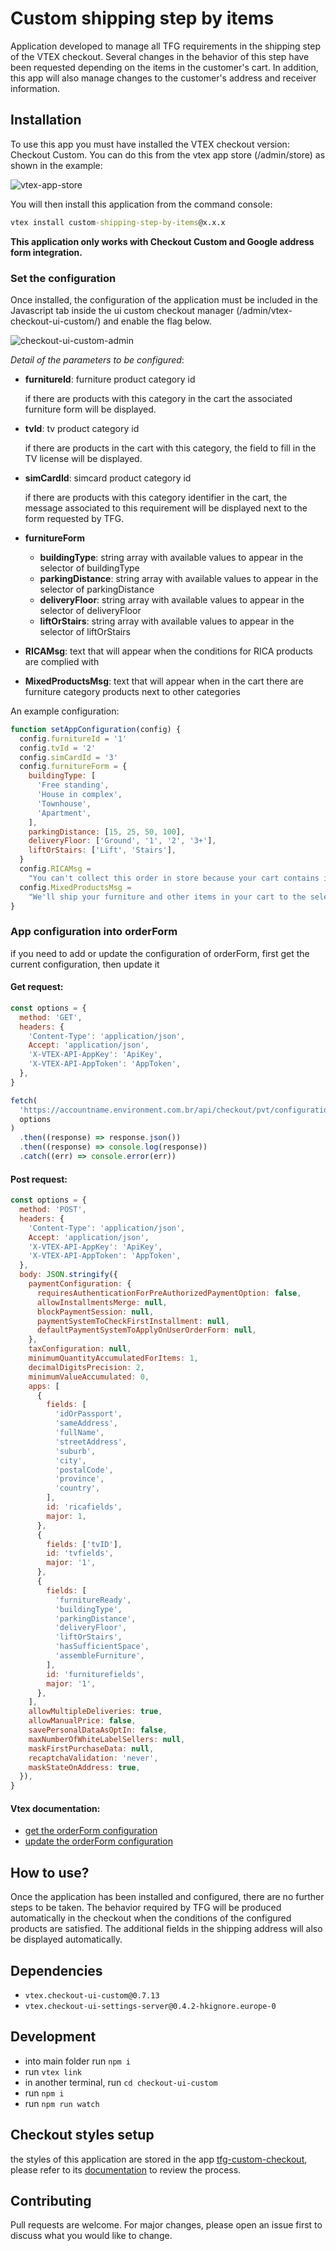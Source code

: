 # Custom shipping step by items

Application developed to manage all TFG requirements in the shipping step of the VTEX checkout.
Several changes in the behavior of this step have been requested depending on the items in the customer's cart.
In addition, this app will also manage changes to the customer's address and receiver information.

## Installation

To use this app you must have installed the VTEX checkout version: Checkout Custom. You can do this from the vtex app store (/admin/store) as shown in the example:

![vtex-app-store](docs/vtex-app-store.jpg)

You will then install this application from the command console:

```cmd
vtex install custom-shipping-step-by-items@x.x.x
```

**This application only works with Checkout Custom and Google address form integration.**

### Set the configuration

Once installed, the configuration of the application must be included in the Javascript tab inside the ui custom checkout manager (/admin/vtex-checkout-ui-custom/) and enable the flag below.

![checkout-ui-custom-admin](docs/checkout-ui-custom-admin.jpg)

_Detail of the parameters to be configured_:

- **furnitureId**: furniture product category id

  if there are products with this category in the cart the associated furniture form will be displayed.

- **tvId**: tv product category id

  if there are products in the cart with this category, the field to fill in the TV license will be displayed.

- **simCardId**: simcard product category id

  if there are products with this category identifier in the cart, the message associated to this requirement will be displayed next to the form requested by TFG.

- **furnitureForm**

  - **buildingType**: string array with available values to appear in the selector of buildingType
  - **parkingDistance**: string array with available values to appear in the selector of parkingDistance
  - **deliveryFloor**: string array with available values to appear in the selector of deliveryFloor
  - **liftOrStairs**: string array with available values to appear in the selector of liftOrStairs

- **RICAMsg**: text that will appear when the conditions for RICA products are complied with
- **MixedProductsMsg**: text that will appear when in the cart there are furniture category products next to other categories

An example configuration:

```js
function setAppConfiguration(config) {
  config.furnitureId = '1'
  config.tvId = '2'
  config.simCardId = '3'
  config.furnitureForm = {
    buildingType: [
      'Free standing',
      'House in complex',
      'Townhouse',
      'Apartment',
    ],
    parkingDistance: [15, 25, 50, 100],
    deliveryFloor: ['Ground', '1', '2', '3+'],
    liftOrStairs: ['Lift', 'Stairs'],
  }
  config.RICAMsg =
    "You can't collect this order in store because your cart contains items which require either RICA or TV License validation."
  config.MixedProductsMsg =
    "We'll ship your furniture and other items in your cart to the selected address. Only the furniture delivery fee will apply."
}
```

### App configuration into orderForm

if you need to add or update the configuration of orderForm, first get the current configuration, then update it

#### Get request:

```js
const options = {
  method: 'GET',
  headers: {
    'Content-Type': 'application/json',
    Accept: 'application/json',
    'X-VTEX-API-AppKey': 'ApiKey',
    'X-VTEX-API-AppToken': 'AppToken',
  },
}

fetch(
  'https://accountname.environment.com.br/api/checkout/pvt/configuration/orderForm',
  options
)
  .then((response) => response.json())
  .then((response) => console.log(response))
  .catch((err) => console.error(err))
```

#### Post request:

```js
const options = {
  method: 'POST',
  headers: {
    'Content-Type': 'application/json',
    Accept: 'application/json',
    'X-VTEX-API-AppKey': 'ApiKey',
    'X-VTEX-API-AppToken': 'AppToken',
  },
  body: JSON.stringify({
    paymentConfiguration: {
      requiresAuthenticationForPreAuthorizedPaymentOption: false,
      allowInstallmentsMerge: null,
      blockPaymentSession: null,
      paymentSystemToCheckFirstInstallment: null,
      defaultPaymentSystemToApplyOnUserOrderForm: null,
    },
    taxConfiguration: null,
    minimumQuantityAccumulatedForItems: 1,
    decimalDigitsPrecision: 2,
    minimumValueAccumulated: 0,
    apps: [
      {
        fields: [
          'idOrPassport',
          'sameAddress',
          'fullName',
          'streetAddress',
          'suburb',
          'city',
          'postalCode',
          'province',
          'country',
        ],
        id: 'ricafields',
        major: 1,
      },
      {
        fields: ['tvID'],
        id: 'tvfields',
        major: '1',
      },
      {
        fields: [
          'furnitureReady',
          'buildingType',
          'parkingDistance',
          'deliveryFloor',
          'liftOrStairs',
          'hasSufficientSpace',
          'assembleFurniture',
        ],
        id: 'furniturefields',
        major: '1',
      },
    ],
    allowMultipleDeliveries: true,
    allowManualPrice: false,
    savePersonalDataAsOptIn: false,
    maxNumberOfWhiteLabelSellers: null,
    maskFirstPurchaseData: null,
    recaptchaValidation: 'never',
    maskStateOnAddress: true,
  }),
}
```

#### Vtex documentation:

- [get the orderForm configuration](https://developers.vtex.com/vtex-rest-api/reference/getorderformconfiguration)
- [update the orderForm configuration](https://developers.vtex.com/vtex-rest-api/reference/updateorderformconfiguration)

## How to use?

Once the application has been installed and configured, there are no further steps to be taken.
The behavior required by TFG will be produced automatically in the checkout when the conditions of the configured products are satisfied. The additional fields in the shipping address will also be displayed automatically.

## Dependencies

- `vtex.checkout-ui-custom@0.7.13`
- `vtex.checkout-ui-settings-server@0.4.2-hkignore.europe-0`

## Development

- into main folder run `npm i`
- run `vtex link`
- in another terminal, run `cd checkout-ui-custom`
- run `npm i`
- run `npm run watch`

## Checkout styles setup

the styles of this application are stored in the app [tfg-custom-checkout](https://github.com/TFG-Labs/tfg-custom-checkout), please refer to its [documentation](https://github.com/TFG-Labs/tfg-custom-checkout/blob/main/README.md#checkout-styles-setup) to review the process.

## Contributing

Pull requests are welcome. For major changes, please open an issue first to discuss what you would like to change.
